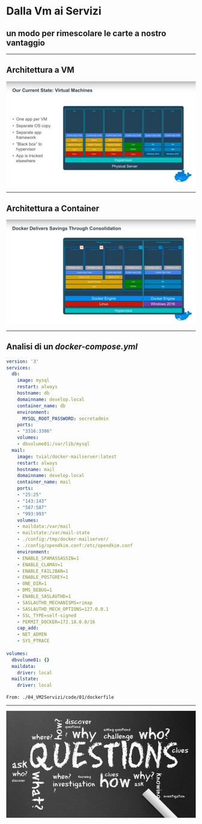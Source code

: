 # Dalla Vm ai Servizi

## un modo per rimescolare le carte a nostro vantaggio

---

## Architettura a VM

![VM Datacenter](04_VM2Servizi/img/VMConsolidation.png)
<!-- .element height="100%" width="100%" -->

---

## Architettura a Container

![Container Datacenter](04_VM2Servizi/img/ContainerConsolidation.png)
<!-- .element height="100%" width="100%" -->

---

## Analisi di un _docker-compose.yml_

```yaml
version: '3'
services:
  db:
    image: mysql
    restart: always
    hostname: db
    domainname: develop.local
    container_name: db
    environment:
      MYSQL_ROOT_PASSWORD: secretadmin
    ports:
    - "3316:3306"
    volumes:
    - dbvolume01:/var/lib/mysql
  mail:
    image: tvial/docker-mailserver:latest
    restart: always
    hostname: mail
    domainname: develop.local
    container_name: mail
    ports:
    - "25:25"
    - "143:143"
    - "587:587"
    - "993:993"
    volumes:
    - maildata:/var/mail
    - mailstate:/var/mail-state
    - ./config:/tmp/docker-mailserver/
    - ./config/opendkim.conf:/etc/opendkim.conf
    environment:
    - ENABLE_SPAMASSASSIN=1
    - ENABLE_CLAMAV=1
    - ENABLE_FAIL2BAN=1
    - ENABLE_POSTGREY=1
    - ONE_DIR=1
    - DMS_DEBUG=1
    - ENABLE_SASLAUTHD=1
    - SASLAUTHD_MECHANISMS=rimap
    - SASLAUTHD_MECH_OPTIONS=127.0.0.1
    - SSL_TYPE=self-signed
    - PERMIT_DOCKER=172.18.0.0/16
    cap_add:
    - NET_ADMIN
    - SYS_PTRACE

volumes:
  dbvolume01: {}
  maildata:
    driver: local
  mailstate:
    driver: local
```

`From: ./04_VM2Servizi/code/01/dockerfile`

---

![Container Layers](img/Questions_Answers.jpg)
<!-- .element height="100%" width="100%" -->